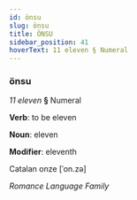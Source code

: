 ```yaml
---
id: önsu
slug: önsu
title: ÖNSU
sidebar_position: 41
hoverText: 11 eleven § Numeral
---
```


### önsu

*11 eleven* **§** Numeral

**Verb**: to be eleven

**Noun**: eleven

**Modifier**: eleventh

Catalan onze [ˈon.zə]

*Romance Language Family*